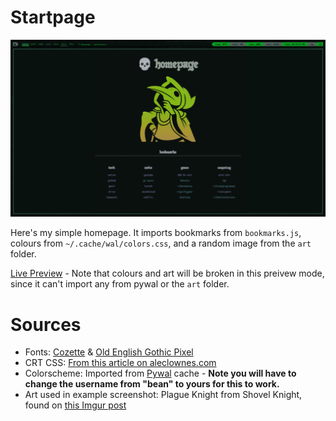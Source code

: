 # Startpage

![screenshot of start page](./homepage.png)

Here's my simple homepage. It imports bookmarks from `bookmarks.js`, colours from `~/.cache/wal/colors.css`, and a random image from the `art` folder.

[Live Preview](https://bean499.github.io/homepage/) - Note that colours and art will be broken in this preivew mode, since it can't import any from pywal or the `art` folder.

# Sources
- Fonts: [Cozette](https://github.com/slavfox/Cozette) & [Old English Gothic Pixel](https://fontstruct.com/fontstructions/show/1535174/old-english-gothic-pixel) 
- CRT CSS: [From this article on aleclownes.com](http://aleclownes.com/2017/02/01/crt-display.html) 
- Colorscheme: Imported from [Pywal](https://pypi.org/project/pywal/) cache - **Note you will have to change the username from "bean" to yours for this to work.**
- Art used in example screenshot: Plague Knight from Shovel Knight, found on [this Imgur post](https://imgur.com/jKsPFPh)
